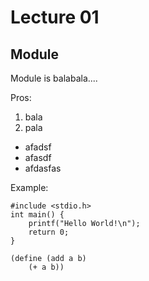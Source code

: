 # Lecture 01

## Module

Module is balabala....

Pros:

1. bala
2. pala

* afadsf
* afasdf
* afdasfas

Example:
```
#include <stdio.h>
int main() {
	printf("Hello World!\n");
	return 0;
}
```
```
(define (add a b)
	(+ a b))
```
